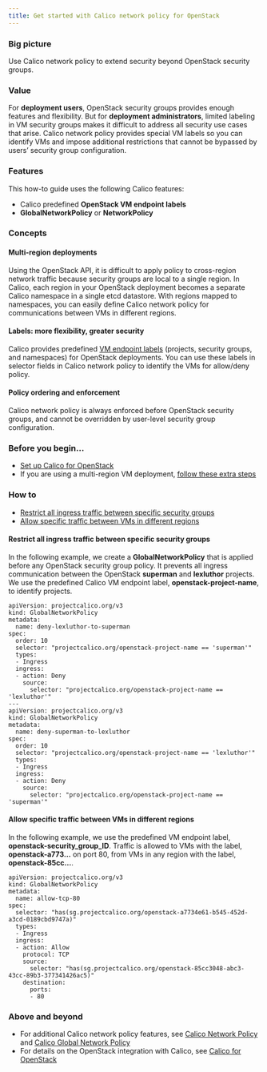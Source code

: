 ```yaml
---
title: Get started with Calico network policy for OpenStack
---
```


### Big picture

Use Calico network policy to extend security beyond OpenStack security groups.

### Value

For **deployment users**, OpenStack security groups provides enough features and flexibility. But for **deployment administrators**, limited labeling in VM security groups makes it difficult to address all security use cases that arise. Calico network policy provides special VM labels so you can identify VMs and impose additional restrictions that cannot be bypassed by users’ security group configuration. 

### Features

This how-to guide uses the following Calico features:

- Calico predefined **OpenStack VM endpoint labels**
- **GlobalNetworkPolicy** or **NetworkPolicy**

### Concepts

#### Multi-region deployments

Using the OpenStack API, it is difficult to apply policy to cross-region network traffic because security groups are local to a single region. In Calico, each region in your OpenStack deployment becomes a separate Calico namespace in a single etcd datastore. With regions mapped to namespaces, you can easily define Calico network policy for communications between VMs in different regions. 

#### Labels: more flexibility, greater security

Calico provides predefined [VM endpoint labels]({{site.baseurl}}/{{page.version}}/networking/openstack/labels) (projects, security groups, and namespaces) for OpenStack deployments. You can use these labels in selector fields in Calico network policy to identify the VMs for allow/deny policy.

#### Policy ordering and enforcement

Calico network policy is always enforced before OpenStack security groups, and cannot be overridden by user-level security group configuration. 

### Before you begin...

- [Set up Calico for OpenStack]({{site.baseurl}}/{{page.version}}/networking/openstack/dev-machine-setup)
- If you are using a multi-region VM deployment, [follow these extra steps]({{site.baseurl}}/{{page.version}}/networking/openstack/multiple-regions)

### How to

- [Restrict all ingress traffic between specific security groups](#restrict-all-ingress-traffic-between-specific-security-groups)
- [Allow specific traffic between VMs in different regions](#allow-specific-traffic-between-vms-in-different-regions)

#### Restrict all ingress traffic between specific security groups

In the following example, we create a **GlobalNetworkPolicy** that is applied before any OpenStack security group policy. It prevents all ingress communication between the OpenStack **superman** and **lexluthor** projects. We use the predefined Calico VM endpoint label, **openstack-project-name**, to identify projects.

```
apiVersion: projectcalico.org/v3
kind: GlobalNetworkPolicy
metadata:
  name: deny-lexluthor-to-superman
spec:
  order: 10
  selector: "projectcalico.org/openstack-project-name == 'superman'"
  types:
  - Ingress
  ingress:
  - action: Deny
    source:
      selector: "projectcalico.org/openstack-project-name == 'lexluthor'"
---
apiVersion: projectcalico.org/v3
kind: GlobalNetworkPolicy
metadata:
  name: deny-superman-to-lexluthor
spec:
  order: 10
  selector: "projectcalico.org/openstack-project-name == 'lexluthor'"
  types:
  - Ingress
  ingress:
  - action: Deny
    source:
      selector: "projectcalico.org/openstack-project-name == 'superman'"
```

#### Allow specific traffic between VMs in different regions

In the following example, we use the predefined VM endpoint label, **openstack-security_group_ID**. Traffic is allowed to VMs with the label, **openstack-a773…** on port 80, from VMs in any region with the label, **openstack-85cc…**.

```
apiVersion: projectcalico.org/v3
kind: GlobalNetworkPolicy
metadata:
  name: allow-tcp-80
spec:
  selector: "has(sg.projectcalico.org/openstack-a7734e61-b545-452d-a3cd-0189cbd9747a)"
  types:
  - Ingress
  ingress:
  - action: Allow
    protocol: TCP
    source:
      selector: "has(sg.projectcalico.org/openstack-85cc3048-abc3-43cc-89b3-377341426ac5)"
    destination:
      ports:
      - 80
```

### Above and beyond

- For additional Calico network policy features, see [Calico Network Policy]({{site.baseurl}}/{{page.version}}/reference/resources/networkpolicy) and [Calico Global Network Policy]({{site.baseurl}}/{{page.version}}/reference/resources/globalnetworkpolicy)
- For details on the OpenStack integration with Calico, see [Calico for OpenStack]({{site.baseurl}}/{{page.version}}/networking/openstack/dev-machine-setup)
